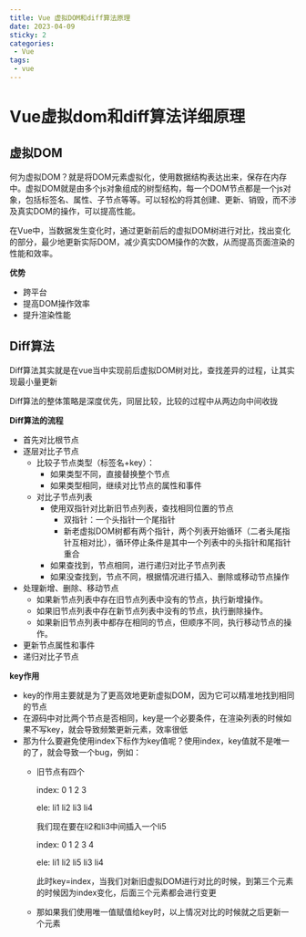 ```yaml
---
title: Vue 虚拟DOM和diff算法原理
date: 2023-04-09
sticky: 2
categories:
 - Vue
tags:
 - vue
---
```


# Vue虚拟dom和diff算法详细原理
## 虚拟DOM
何为虚拟DOM？就是将DOM元素虚拟化，使用数据结构表达出来，保存在内存中。虚拟DOM就是由多个js对象组成的树型结构，每一个DOM节点都是一个js对象，包括标签名、属性、子节点等等。可以轻松的将其创建、更新、销毁，而不涉及真实DOM的操作，可以提高性能。

在Vue中，当数据发生变化时，通过更新前后的虚拟DOM树进行对比，找出变化的部分，最少地更新实际DOM，减少真实DOM操作的次数，从而提高页面渲染的性能和效率。

**优势**
* 跨平台
* 提高DOM操作效率
* 提升渲染性能

## Diff算法
Diff算法其实就是在vue当中实现前后虚拟DOM树对比，查找差异的过程，让其实现最小量更新

Diff算法的整体策略是深度优先，同层比较，比较的过程中从两边向中间收拢

**Diff算法的流程**
* 首先对比根节点
* 逐层对比子节点
  * 比较子节点类型（标签名+key）：
    * 如果类型不同，直接替换整个节点
    * 如果类型相同，继续对比节点的属性和事件
  * 对比子节点列表
    * 使用双指针对比新旧节点列表，查找相同位置的节点
      * 双指针：一个头指针一个尾指针
      * 新老虚拟DOM树都有两个指针，两个列表开始循环（二者头尾指针互相对比），循环停止条件是其中一个列表中的头指针和尾指针重合
    * 如果查找到，节点相同，进行递归对比子节点列表
    * 如果没查找到，节点不同，根据情况进行插入、删除或移动节点操作
* 处理新增、删除、移动节点
  * 如果新节点列表中存在旧节点列表中没有的节点，执行新增操作。
  * 如果旧节点列表中存在新节点列表中没有的节点，执行删除操作。
  * 如果新旧节点列表中都存在相同的节点，但顺序不同，执行移动节点的操作。
* 更新节点属性和事件
* 递归对比子节点

**key作用**
* key的作用主要就是为了更高效地更新虚拟DOM，因为它可以精准地找到相同的节点
* 在源码中对比两个节点是否相同，key是一个必要条件，在渲染列表的时候如果不写key，就会导致频繁更新元素，效率很低
* 那为什么要避免使用index下标作为key值呢？使用index，key值就不是唯一的了，就会导致一个bug，例如：
  * 旧节点有四个
  
    index: 0   1   2   3

    ele:   li1 li2 li3 li4

    我们现在要在li2和li3中间插入一个li5

    index: 0   1   2   3   4

    ele:   li1 li2 li5 li3 li4

    此时key=index，当我们对新旧虚拟DOM进行对比的时候，到第三个元素的时候因为index变化，后面三个元素都会进行变更
  * 那如果我们使用唯一值赋值给key时，以上情况对比的时候就之后更新一个元素
